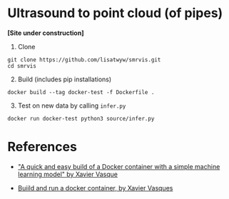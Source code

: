 # Ultrasound to point cloud (of pipes)

**[Site under construction]**


1. Clone
```
git clone https://github.com/lisatwyw/smrvis.git
cd smrvis
```

2. Build (includes pip installations)
```
docker build --tag docker-test -f Dockerfile .
```
 
3. Test on new data by calling ```infer.py```
```
docker run docker-test python3 source/infer.py
```


# References  

- ["A quick and easy build of a Docker container with a simple machine learning model" by Xavier Vasque](https://towardsdatascience.com/build-and-run-a-docker-container-for-your-machine-learning-model-60209c2d7a7f)

- [Buiild and run a docker container, by Xavier Vasques](https://towardsdatascience.com/build-and-run-a-docker-container-for-your-machine-learning-model-60209c2d7a7f)

